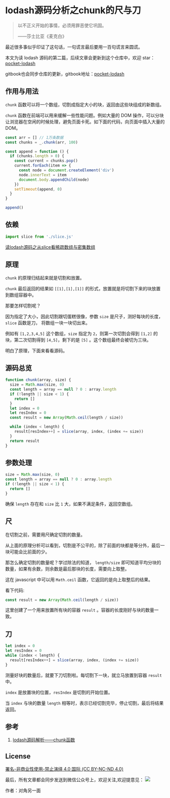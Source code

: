 # lodash源码分析之chunk的尺与刀

> 以不正义开始的事情，必须用罪恶使它巩固。
>
> ——莎士比亚《麦克白》

最近很多事似乎印证了这句话，一句谎言最后要用一百句谎言来圆谎。

本文为读 lodash 源码的第二篇，后续文章会更新到这个仓库中，欢迎 star：[pocket-lodash](https://github.com/yeyuqiudeng/pocket-lodash)

gitbook也会同步仓库的更新，gitbook地址：[pocket-lodash](https://www.gitbook.com/book/yeyuqiudeng/pocket-lodash/details)

## 作用与用法

`chunk` 函数可以将一个数组，切割成指定大小的块，返回由这些块组成的新数组。

`chunk` 函数在前端可以用来缓解一些性能问题。例如大量的 DOM 操作，可以分块让浏览器在空闲的时候处理，避免页面卡死。如下面的代码，向页面中插入大量的DOM。

```javascript
const arr = [] // 1万条数据
const chunks = _.chunk(arr, 100)

const append = function () {
  if (chunks.length > 0) {
    const current = chunks.pop()
    current.forEach(item => {
      const node = document.createElement('div')
      node.innerText = item
      document.body.appendChild(node)
    })
    setTimeout(append, 0)
  }
}

append()
```

## 依赖

```javascript
import slice from './slice.js'
```

[读lodash源码之从slice看稀疏数组与密集数组](slice.md)

## 原理

`chunk` 的原理归结起来就是切割和放置。

`chunk` 最后返回的结果如 `[[1],[1],[1]]` 的形式，放置就是将切割下来的块放置到数组容器中。

那要怎样切割呢？

因为指定了大小，因此切割跟切蛋糕很像，参数 `size` 是尺子，测好每块的长度，`slice` 函数是刀， 将数组一块一块切出来。

例如有 `[1,2,3,4,5]` 这个数组，`size` 指定为 `2`，则第一次切割会得到 `[1,2]` 的块，第二次切割得到 `[4,5]`，剩下的是 `[5]` 。这个数组最终会被切为三块。

明白了原理，下面来看看源码。

## 源码总览

```javascript
function chunk(array, size) {
  size = Math.max(size, 0)
  const length = array == null ? 0 : array.length
  if (!length || size < 1) {
    return []
  }
  let index = 0
  let resIndex = 0
  const result = new Array(Math.ceil(length / size))

  while (index < length) {
    result[resIndex++] = slice(array, index, (index += size))
  }
  return result
}
```

## 参数处理

```javascript
size = Math.max(size, 0)
const length = array == null ? 0 : array.length
if (!length || size < 1) {
  return []
}
```

确保 `length` 存在和 `size` 比 `1` 大，如果不满足条件，返回空数组。

## 尺

在切割之前，需要用尺确定切割的数量。

从上面的原理分析可以看到，切割是不公平的，除了前面的块都是等分外，最后一块可能会比前面的少。

那怎么确定切割的数量呢？学过除法的知道， `length/size` 即可知道平均分块的数量，如果有余数，则余数是最后那块的长度，需要向上取整。

这在 javascript 中可以用 `Math.ceil` 函数，它返回的是向上取整后的结果。

看下代码:

```javascript
const result = new Array(Math.ceil(length / size))
```

这里创建了一个用来放置所有块的容器 `result` 。容器的长度刚好与块的数量一致。

## 刀

```javascript
let index = 0
let resIndex = 0
while (index < length) {
  result[resIndex++] = slice(array, index, (index += size))
}
```

测量好块的数量后，就要下刀切割啦。每切割下一块，就立马放置到容器 `result` 中。

`index` 是放置块的位置，`resIndex` 是切割的开始位置。

当 `index` 与块的数量 `length` 相等时，表示已经切割完毕，停止切割，最后将结果返回。

## 参考

1. [lodash源码解析——chunk函数](https://segmentfault.com/a/1190000012025488)

## License

[署名-非商业性使用-禁止演绎 4.0 国际 (CC BY-NC-ND 4.0)](http://creativecommons.org/licenses/by-nc-nd/4.0/)

最后，所有文章都会同步发送到微信公众号上，欢迎关注,欢迎提意见：  ![](https://raw.githubusercontent.com/yeyuqiudeng/resource/master/images/qrcode_front-end-article.jpg) 

作者：对角另一面